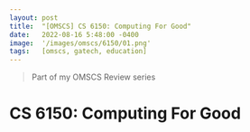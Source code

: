 ```yaml
---
layout: post
title:  "[OMSCS] CS 6150: Computing For Good"
date:   2022-08-16 5:48:00 -0400
image:  '/images/omscs/6150/01.png'
tags:   [omscs, gatech, education]
---
```


> Part of my OMSCS Review series

# CS 6150: Computing For Good
